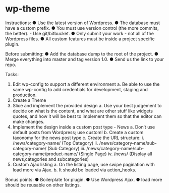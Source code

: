 # wp-theme
Instructions:
● Use the latest version of Wordpress.
● The database must have a custom prefix.
● You must use version control (the more commits, the better). - Use git/bitbucket.
● Only submit your work - not all of the Wordpress files.
● All custom features must be inside a project specific plugin.

Before submitting:
● Add the database dump to the root of the project.
● Merge everything into master and tag version 1.0.
● Send us the link to your repo.

Tasks:
1. Edit wp-config to support a different environment
	a. Be able to use the same wp-config to add credentials for development, staging and 	production.
2. Create a Theme
3. Slice and implement the provided design
a. Use your best judgement to decide on what is the content, and what are other
stuff like widgets quotes, and how it will be best to implement them so that the editor can make changes.
4. Implement the design inside a custom post type - News
a. Don’t use default posts from Wordpress; use custom!
b. Create a custom taxonomy for the news post type
c. Create the URL structure:
	i. /news/category-name/ (Top Category)
	ii. /news/category-name/sub-category-name/ (Sub Category)
	iii. /news/category-name/sub-category-name/product-name/ (Single Page)
	iv. /news/ (Display all news,categories and subcategories)
5. Custom Ajax listing
	a. On the listing page, use swipe pagination with​ load more via Ajax.
	b. It should be loaded via action_hooks.

Bonus points:
● Boilerplate for plugin.
● Use Wordpress Ajax.
● load more should be reusable on other listings.

